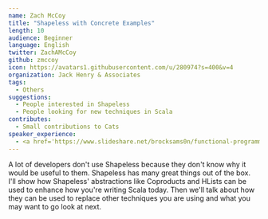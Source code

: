 ```yaml
---
name: Zach McCoy
title: "Shapeless with Concrete Examples"
length: 10
audience: Beginner
language: English
twitter: ZachAMcCoy
github: zmccoy
icon: https://avatars1.githubusercontent.com/u/280974?s=400&v=4
organization: Jack Henry & Associates 
tags:
  - Others
suggestions:
  - People interested in Shapeless
  - People looking for new techniques in Scala
contributes:
  - Small contributions to Cats
speaker_experience:
  - <a href='https://www.slideshare.net/brocksams0n/functional-programming-for-all-scala-matsuri-2016'>https://www.slideshare.net/brocksams0n/functional-programming-for-all-scala-matsuri-2016</a>
---
```

A lot of developers don't use Shapeless because they don't know why it would be useful to them.  Shapeless has many great things out of the box.  I'll show how Shapeless' abstractions like Coproducts and HLists can be used to enhance how you're writing Scala today.  Then we'll talk about how they can be used to replace other techniques you are using and what you may want to go look at next.
